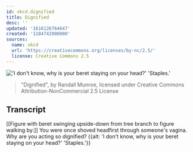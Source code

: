 ```yaml
---
id: xkcd.dignified
title: Dignified
desc: ''
updated: '1616126764647'
created: '1184742000000'
sources:
  name: xkcd
  url: 'https://creativecommons.org/licenses/by-nc/2.5/'
  license: Creative Commons 2.5
---
```

!['I don't know, why is your beret staying on your head?' 'Staples.'](https://imgs.xkcd.com/comics/dignified.png)
> "Dignified", by Randall Munroe, licensed under Creative Commons Attribution-NonCommercial 2.5 License

## Transcript
[[Figure with beret swinging upside-down from tree branch to figure walking by:]]
You were once shoved headfirst through someone's vagina.  Why are you acting so dignified?
{{alt: 'I don't know, why is your beret staying on your head?' 'Staples.'}}
